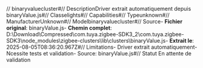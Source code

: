 // binaryvaluecluster#// DescriptionDriver extrait automatiquement depuis binaryValue.js#// Classelights#// Capabilities#// Typeunknown#// ManufacturerUnknown#// Modelbinaryvaluecluster#// Source- **Fichier original**: binaryValue.js- **Chemin complet**: D:\Download\Compressed\com.tuya.zigbee-SDK3_2\com.tuya.zigbee-SDK3\node_modules\zigbee-clusters\lib\clusters\binaryValue.js- **Extrait le**: 2025-08-05T08:36:20.967Z#// Limitations- Driver extrait automatiquement- Ncessite tests et validation- Source: binaryValue.js#// Statut En attente de validation